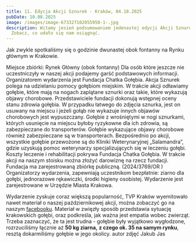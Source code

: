 ```yaml
---
title: 11. Edycja Akcji Sznurek - Kraków, 04.10.2025
pubDate: 10.08.2025
image: /images/image-673327102055950-1-.jpg
description: Witamy jesień podsumowaniem jedenastej edycji Akcji Sznurek!
  Zobacz, co udało się nam osiągnąć.
---
```

Jak zwykle spotkaliśmy się o godzinie dwunastej obok fontanny na Rynku głównym w Krakowie.


Miejsce zbiórki: Rynek Główny (obok fontanny) 
Dla osób które jeszcze nie uczestniczyły w naszej akcji podajemy garść podstawowych informacji.
Organizatorem
 wydarzenia jest Fundacja Chatka Gołębia. Akcja Sznurek polega na 
udzielaniu pomocy gołębiom miejskim. W trakcie akcji odławiamy gołębie, 
które mają na nogach zaplątane sznurki oraz takie, które wykazują objawy
 chorobowe. Przedstawiciele fundacji dokonują wstępnej oceny stanu 
zdrowia gołębia.  W przypadku łatwego do zdjęcia sznurka, jest on 
usuwany na miejscu i jeżeli gołąb nie wykazuje innych objawów 
chorobowych jest wypuszczany. Gołębie z wrośniętymi w nogi sznurkami, 
których usunięcie na miejscu byłoby ryzykowne dla ich zdrowia, są 
zabezpieczane do transporterów. Gołębie wykazujące objawy chorobowe 
również zabezpieczane są w transporterach. Bezpośrednio po akcji, 
wszystkie gołębie przewożone są do Kliniki Weterynaryjnej „Salamandra”, 
gdzie uzyskują pomoc weterynarzy specjalizujących się w leczeniu gołębi.
 Koszty leczenie i rehabilitacji pokrywa Fundacja Chatka Gołębia.
W
 trakcie akcji na naszym stoisku można złożyć darowiznę na rzecz 
fundacji. Fundacja ma zarejestrowaną zbiórkę publiczną. (2024/3769/OR )
Organizatorzy
 wydarzenia, zapewniają uczestnikom bezpłatnie: ziarno dla gołębi, 
jednorazowe rękawiczki, środki higieny osobistej.
Wydarzenie jest zarejestrowane w Urzędzie Miasta Krakowa.



Wydarzenie zyskuje coraz większą popularność, TVP Kraków wyemitowało nawet materiał o naszej październikowej akcji, można zobaczyć go na naszym [facebooku](https://www.facebook.com/share/v/1BYdkQc44R/). Materiał w zwięzły sposób przedstawia sytuację krakowskich gołębi, oraz podkreśla, jak ważna jest empatia wobec zwierząt. Trzeba zaznaczyć, że ta jest trudna - gołębie były wyjątkowo wygłodzone, rozrzuciliśmy łącznie aż **50 kg ziarna,** **z czego ok. 35 na samym rynku**, resztą dokarmiliśmy gołębie w jego okolicy. 
autor zdjęć Jakub Jas
